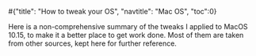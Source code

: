 #<conf>{"title": "How to tweak your OS", "navtitle": "Mac OS", "toc":0}

Here is a non-comprehensive summary of the tweaks I applied to MacOS 10.15, to make it a better place to get work done. Most of them are taken from other sources, kept here for further reference. 


